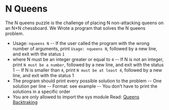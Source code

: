 # N Queens

The N queens puzzle is the challenge of placing N non-attacking queens on an N×N chessboard. We Wrote a program that solves the N queens problem.

 - Usage: `nqueens N`
 -- If the user called the program with the wrong number of arguments, print `Usage: nqueens N`, followed by a new line, and exit with the status `1`
 - where N must be an integer greater or equal to `4`
 -- If N is not an integer, print `N must be a number`, followed by a new line, and exit with the status 1
 -- If N is smaller than `4`, print `N must be at least 4`, followed by a new line, and exit with the status 1
 - The program should print every possible solution to the problem
 -- One solution per line
 -- Format: see example
 -- You don’t have to print the solutions in a specific order
 - You are only allowed to import the sys module
Read: [Queens](https://en.wikipedia.org/wiki/Queen_%28chess%29)
      [Backtraking](https://en.wikipedia.org/wiki/Backtracking)
